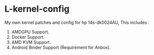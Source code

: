 # L-kernel-config
My own kernel patches and config for hp 14s-dk0024AU, This includes :
1. AMDGPU Support.
2. Docker Support.
3. AMD KVM Support.
4. Android Binder Support (Requirement for Anbox).
